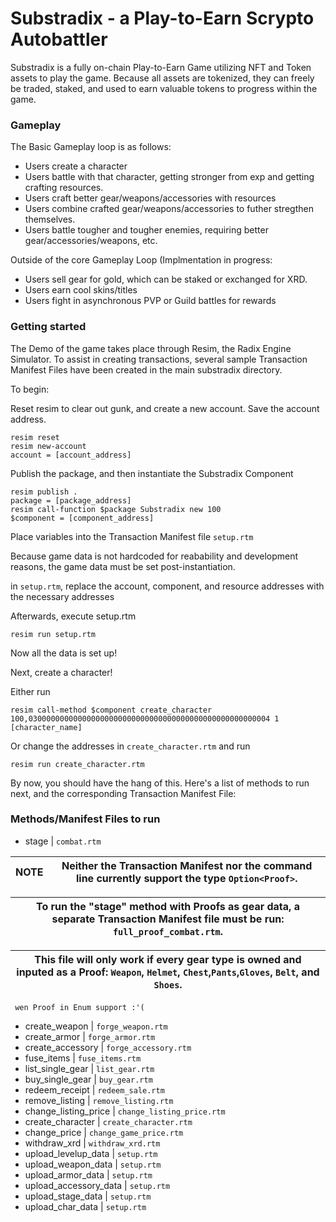 # Substradix - a Play-to-Earn Scrypto Autobattler

Substradix is a fully on-chain Play-to-Earn Game utilizing NFT and Token assets to play the game. Because all assets are tokenized, they can freely be traded, staked, 
and used to earn valuable tokens to progress within the game.

### Gameplay

The Basic Gameplay loop is as follows:

- Users create a character
- Users battle with that character, getting stronger from exp and getting crafting resources.
- Users craft better gear/weapons/accessories with resources
- Users combine crafted gear/weapons/accessories to futher stregthen themselves.
- Users battle tougher and tougher enemies, requiring better gear/accessories/weapons, etc.

Outside of the core Gameplay Loop (Implmentation in progress:
- Users sell gear for gold, which can be staked or exchanged for XRD.
- Users earn cool skins/titles
- Users fight in asynchronous PVP or Guild battles for rewards

### Getting started

The Demo of the game takes place through Resim, the Radix Engine Simulator. To assist in creating transactions, several sample Transaction Manifest Files have been 
created in the main substradix directory. 

To begin: 

Reset resim to clear out gunk, and create a new account. Save the account address.
```
resim reset
resim new-account
account = [account_address]
```

Publish the package, and then instantiate the Substradix Component
```
resim publish .
package = [package_address]
resim call-function $package Substradix new 100
$component = [component_address]
```

Place variables into the Transaction Manifest file `setup.rtm`

Because game data is not hardcoded for reabability and development reasons, the game data must be set post-instantiation.

in `setup.rtm`, replace the account, component, and resource addresses with the necessary addresses

Afterwards, execute setup.rtm
```
resim run setup.rtm
```
Now all the data is set up!

Next, create a character! 

Either run
```
resim call-method $component create_character 100,030000000000000000000000000000000000000000000000000004 1 [character_name]
```

Or change the addresses in `create_character.rtm` and run
```
resim run create_character.rtm
````

By now, you should have the hang of this. Here's a list of methods to run next, and the corresponding Transaction Manifest File:

### Methods/Manifest Files to run
- stage | `combat.rtm`
 
|**NOTE**| Neither the Transaction Manifest nor the command line currently support the type `Option<Proof>`. |
|----|-----|

|To run the "stage" method with Proofs as gear data, a separate Transaction Manifest file must be run: `full_proof_combat.rtm`.
|----|

| This file will only work if every gear type is owned and inputed as a Proof: `Weapon`, `Helmet`, `Chest`,`Pants`,`Gloves`, `Belt`, and `Shoes`.
|----|

`
wen Proof in Enum support :'(`

- create_weapon | `forge_weapon.rtm`
- create_armor | `forge_armor.rtm`
- create_accessory | `forge_accessory.rtm`
- fuse_items | `fuse_items.rtm`
- list_single_gear | `list_gear.rtm`
- buy_single_gear | `buy_gear.rtm`
- redeem_receipt | `redeem_sale.rtm`
- remove_listing | `remove_listing.rtm`
- change_listing_price | `change_listing_price.rtm`
- create_character | `create_character.rtm`
- change_price | `change_game_price.rtm`
- withdraw_xrd | `withdraw_xrd.rtm`
- upload_levelup_data | `setup.rtm`
- upload_weapon_data | `setup.rtm`
- upload_armor_data | `setup.rtm`
- upload_accessory_data | `setup.rtm`
- upload_stage_data | `setup.rtm`
- upload_char_data | `setup.rtm`
